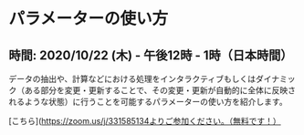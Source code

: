 # パラメーターの使い方

## 時間: 2020/10/22 (木) - 午後12時 - 1時（日本時間）

データの抽出や、計算などにおける処理をインタラクティブもしくはダイナミック（ある部分を変更・更新することで、その変更・更新が自動的に全体に反映されるような状態）に行うことを可能するパラメーターの使い方を紹介します。

[こちら](https://zoom.us/j/331585134よりご参加ください。（無料です！）
　
